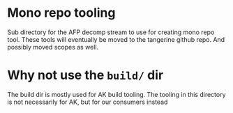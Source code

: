 Mono repo tooling
==========
Sub directory for the AFP decomp stream to use for creating mono repo tool.
These tools will eventually be moved to the tangerine github repo.
And possibly moved scopes as well.

# Why not use the `build/` dir
The build dir is mostly used for AK build tooling. The tooling in this directory is not necessarily for AK, but for our
consumers instead
